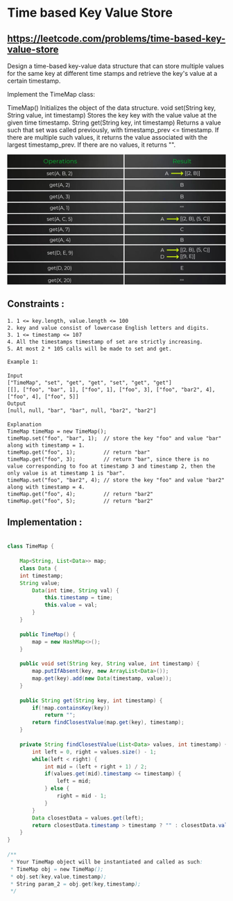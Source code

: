 # Time based Key Value Store 
## https://leetcode.com/problems/time-based-key-value-store

Design a time-based key-value data structure that can store multiple values for the same key at different time stamps and retrieve the key's value at a certain timestamp.

Implement the TimeMap class:

TimeMap() Initializes the object of the data structure.
void set(String key, String value, int timestamp) Stores the key key with the value value at the given time timestamp.
String get(String key, int timestamp) Returns a value such that set was called previously, with timestamp_prev <= timestamp. If there are multiple such values, it returns the value associated with the largest timestamp_prev. If there are no values, it returns "".
 
![Time based key value](example.JPG?raw=true) 
 
## Constraints :
```
1. 1 <= key.length, value.length <= 100
2. key and value consist of lowercase English letters and digits.
3. 1 <= timestamp <= 107
4. All the timestamps timestamp of set are strictly increasing.
5. At most 2 * 105 calls will be made to set and get.
```

```
Example 1:

Input
["TimeMap", "set", "get", "get", "set", "get", "get"]
[[], ["foo", "bar", 1], ["foo", 1], ["foo", 3], ["foo", "bar2", 4], ["foo", 4], ["foo", 5]]
Output
[null, null, "bar", "bar", null, "bar2", "bar2"]

Explanation
TimeMap timeMap = new TimeMap();
timeMap.set("foo", "bar", 1);  // store the key "foo" and value "bar" along with timestamp = 1.
timeMap.get("foo", 1);         // return "bar"
timeMap.get("foo", 3);         // return "bar", since there is no value corresponding to foo at timestamp 3 and timestamp 2, then the only value is at timestamp 1 is "bar".
timeMap.set("foo", "bar2", 4); // store the key "foo" and value "bar2" along with timestamp = 4.
timeMap.get("foo", 4);         // return "bar2"
timeMap.get("foo", 5);         // return "bar2"
``` 

## Implementation :
```java

class TimeMap {
    
    Map<String, List<Data>> map;
    class Data {
    int timestamp;
    String value;
        Data(int time, String val) {
            this.timestamp = time;
            this.value = val;
        }
    }
    
    public TimeMap() {
        map = new HashMap<>();
    }
    
    public void set(String key, String value, int timestamp) {
        map.putIfAbsent(key, new ArrayList<Data>());
        map.get(key).add(new Data(timestamp, value));
    }
    
    public String get(String key, int timestamp) {
        if(!map.containsKey(key))
            return "";
        return findClosestValue(map.get(key), timestamp);
    }
    
    private String findClosestValue(List<Data> values, int timestamp) {
        int left = 0, right = values.size() - 1;
        while(left < right) {
            int mid = (left + right + 1) / 2;
            if(values.get(mid).timestamp <= timestamp) {
                left = mid;
            } else {
                right = mid - 1;
            }
        }
        Data closestData = values.get(left);
        return closestData.timestamp > timestamp ? "" : closestData.value;
    }
}

/**
 * Your TimeMap object will be instantiated and called as such:
 * TimeMap obj = new TimeMap();
 * obj.set(key,value,timestamp);
 * String param_2 = obj.get(key,timestamp);
 */

```

